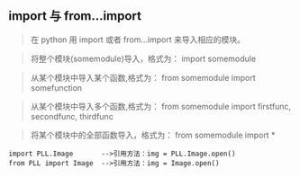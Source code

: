 ## import 与 from...import
>在 python 用 import 或者 from...import 来导入相应的模块。

>将整个模块(somemodule)导入，格式为： import somemodule

>从某个模块中导入某个函数,格式为： from somemodule import somefunction

>从某个模块中导入多个函数,格式为： from somemodule import firstfunc, secondfunc, thirdfunc

>将某个模块中的全部函数导入，格式为： from somemodule import *

    import PLL.Image       -->引用方法：img = PLL.Image.open()
    from PLL import Image  -->引用方法：img = Image.open()